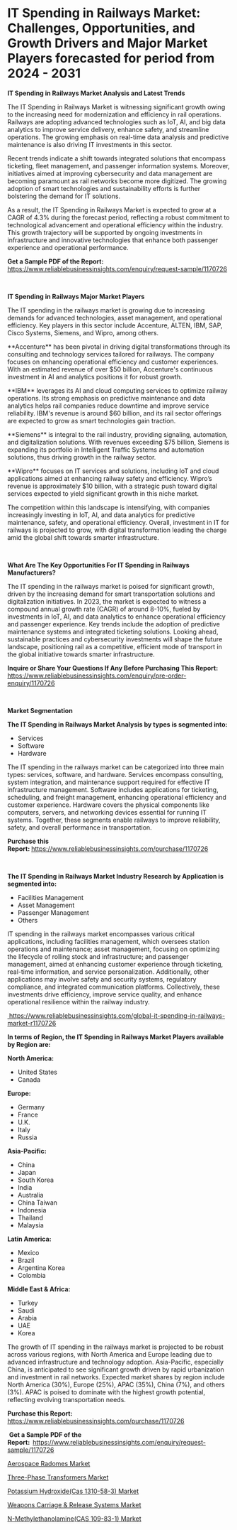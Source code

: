 <p><h1>IT Spending in Railways Market: Challenges, Opportunities, and Growth Drivers and Major Market Players forecasted for period from 2024 - 2031</h1></p><p><strong>IT Spending in Railways Market Analysis and Latest Trends</strong></p>
<p><p>The IT Spending in Railways Market is witnessing significant growth owing to the increasing need for modernization and efficiency in rail operations. Railways are adopting advanced technologies such as IoT, AI, and big data analytics to improve service delivery, enhance safety, and streamline operations. The growing emphasis on real-time data analysis and predictive maintenance is also driving IT investments in this sector.</p><p>Recent trends indicate a shift towards integrated solutions that encompass ticketing, fleet management, and passenger information systems. Moreover, initiatives aimed at improving cybersecurity and data management are becoming paramount as rail networks become more digitized. The growing adoption of smart technologies and sustainability efforts is further bolstering the demand for IT solutions.</p><p>As a result, the IT Spending in Railways Market is expected to grow at a CAGR of 4.3% during the forecast period, reflecting a robust commitment to technological advancement and operational efficiency within the industry. This growth trajectory will be supported by ongoing investments in infrastructure and innovative technologies that enhance both passenger experience and operational performance.</p></p>
<p><strong>Get a Sample PDF of the Report:&nbsp;</strong> <a href="https://www.reliablebusinessinsights.com/enquiry/request-sample/1170726?utm_campaign=1780&utm_medium=2&utm_source=Github&utm_content=ia&utm_term=30102024&utm_id=it-spending-in-railways">https://www.reliablebusinessinsights.com/enquiry/request-sample/1170726</a></p>
<p>&nbsp;</p>
<p><strong>IT Spending in Railways Major Market Players</strong></p>
<p><p>The IT spending in the railways market is growing due to increasing demands for advanced technologies, asset management, and operational efficiency. Key players in this sector include Accenture, ALTEN, IBM, SAP, Cisco Systems, Siemens, and Wipro, among others.</p><p>**Accenture** has been pivotal in driving digital transformations through its consulting and technology services tailored for railways. The company focuses on enhancing operational efficiency and customer experiences. With an estimated revenue of over $50 billion, Accenture's continuous investment in AI and analytics positions it for robust growth.</p><p>**IBM** leverages its AI and cloud computing services to optimize railway operations. Its strong emphasis on predictive maintenance and data analytics helps rail companies reduce downtime and improve service reliability. IBM's revenue is around $60 billion, and its rail sector offerings are expected to grow as smart technologies gain traction.</p><p>**Siemens** is integral to the rail industry, providing signaling, automation, and digitalization solutions. With revenues exceeding $75 billion, Siemens is expanding its portfolio in Intelligent Traffic Systems and automation solutions, thus driving growth in the railway sector.</p><p>**Wipro** focuses on IT services and solutions, including IoT and cloud applications aimed at enhancing railway safety and efficiency. Wipro’s revenue is approximately $10 billion, with a strategic push toward digital services expected to yield significant growth in this niche market.</p><p>The competition within this landscape is intensifying, with companies increasingly investing in IoT, AI, and data analytics for predictive maintenance, safety, and operational efficiency. Overall, investment in IT for railways is projected to grow, with digital transformation leading the charge amid the global shift towards smarter infrastructure.</p></p>
<p>&nbsp;</p>
<p><strong>What Are The Key Opportunities For IT Spending in Railways Manufacturers?</strong></p>
<p><p>The IT spending in the railways market is poised for significant growth, driven by the increasing demand for smart transportation solutions and digitalization initiatives. In 2023, the market is expected to witness a compound annual growth rate (CAGR) of around 8-10%, fueled by investments in IoT, AI, and data analytics to enhance operational efficiency and passenger experience. Key trends include the adoption of predictive maintenance systems and integrated ticketing solutions. Looking ahead, sustainable practices and cybersecurity investments will shape the future landscape, positioning rail as a competitive, efficient mode of transport in the global initiative towards smarter infrastructure.</p></p>
<p><strong>Inquire or Share Your Questions If Any Before Purchasing This Report:</strong> <a href="https://www.reliablebusinessinsights.com/enquiry/pre-order-enquiry/1170726?utm_campaign=1780&utm_medium=2&utm_source=Github&utm_content=ia&utm_term=30102024&utm_id=it-spending-in-railways">https://www.reliablebusinessinsights.com/enquiry/pre-order-enquiry/1170726</a></p>
<p>&nbsp;</p>
<p><strong>Market Segmentation</strong></p>
<p><strong>The IT Spending in Railways Market Analysis by types is segmented into:</strong></p>
<p><ul><li>Services</li><li>Software</li><li>Hardware</li></ul></p>
<p><p>The IT spending in the railways market can be categorized into three main types: services, software, and hardware. Services encompass consulting, system integration, and maintenance support required for effective IT infrastructure management. Software includes applications for ticketing, scheduling, and freight management, enhancing operational efficiency and customer experience. Hardware covers the physical components like computers, servers, and networking devices essential for running IT systems. Together, these segments enable railways to improve reliability, safety, and overall performance in transportation.</p></p>
<p><strong>Purchase this Report:&nbsp;</strong><a href="https://www.reliablebusinessinsights.com/purchase/1170726?utm_campaign=1780&utm_medium=2&utm_source=Github&utm_content=ia&utm_term=30102024&utm_id=it-spending-in-railways">https://www.reliablebusinessinsights.com/purchase/1170726</a></p>
<p>&nbsp;</p>
<p><strong>The IT Spending in Railways Market Industry Research by Application is segmented into:</strong></p>
<p><ul><li>Facilities Management</li><li>Asset Management</li><li>Passenger Management</li><li>Others</li></ul></p>
<p><p>IT spending in the railways market encompasses various critical applications, including facilities management, which oversees station operations and maintenance; asset management, focusing on optimizing the lifecycle of rolling stock and infrastructure; and passenger management, aimed at enhancing customer experience through ticketing, real-time information, and service personalization. Additionally, other applications may involve safety and security systems, regulatory compliance, and integrated communication platforms. Collectively, these investments drive efficiency, improve service quality, and enhance operational resilience within the railway industry.</p></p>
<p><a href="https://www.reliablebusinessinsights.com/global-it-spending-in-railways-market-r1170726?utm_campaign=1780&utm_medium=2&utm_source=Github&utm_content=ia&utm_term=30102024&utm_id=it-spending-in-railways">&nbsp;https://www.reliablebusinessinsights.com/global-it-spending-in-railways-market-r1170726</a></p>
<p><strong>In terms of Region, the IT Spending in Railways Market Players available by Region are:</strong></p>
<p>
    <p> <strong> North America: </strong>
        <ul>
            <li>United States</li>
            <li>Canada</li>
        </ul>
        </p> 
    <p> <strong> Europe: </strong>
        <ul>
            <li>Germany</li>
            <li>France</li>
            <li>U.K.</li>
            <li>Italy</li>
            <li>Russia</li>
        </ul>
        </p> 
    <p> <strong> Asia-Pacific: </strong>
        <ul>
            <li>China</li>
            <li>Japan</li>
            <li>South Korea</li>
            <li>India</li>
            <li>Australia</li>
            <li>China Taiwan</li>
            <li>Indonesia</li>
            <li>Thailand</li>
            <li>Malaysia</li>
        </ul>
        </p> 
    <p> <strong> Latin America: </strong>
        <ul>
            <li>Mexico</li>
            <li>Brazil</li>
            <li>Argentina Korea</li>
            <li>Colombia</li>
        </ul>
        </p> 
    <p> <strong> Middle East & Africa: </strong>
        <ul>
            <li>Turkey</li>
            <li>Saudi</li>
            <li>Arabia</li>
            <li>UAE</li>
            <li>Korea</li>
        </ul>
    </p>
    </p>
<p><p>The growth of IT spending in the railways market is projected to be robust across various regions, with North America and Europe leading due to advanced infrastructure and technology adoption. Asia-Pacific, especially China, is anticipated to see significant growth driven by rapid urbanization and investment in rail networks. Expected market shares by region include North America (30%), Europe (25%), APAC (35%), China (7%), and others (3%). APAC is poised to dominate with the highest growth potential, reflecting evolving transportation needs.</p></p>
<p><strong>Purchase this Report: </strong><a href="https://www.reliablebusinessinsights.com/purchase/1170726?utm_campaign=1780&utm_medium=2&utm_source=Github&utm_content=ia&utm_term=30102024&utm_id=it-spending-in-railways">https://www.reliablebusinessinsights.com/purchase/1170726</a></p>
<p>&nbsp;<strong>Get a Sample PDF of the Report:&nbsp;&nbsp;</strong><a href="https://www.reliablebusinessinsights.com/enquiry/request-sample/1170726?utm_campaign=1780&utm_medium=2&utm_source=Github&utm_content=ia&utm_term=30102024&utm_id=it-spending-in-railways">https://www.reliablebusinessinsights.com/enquiry/request-sample/1170726</a></p>
<p><strong></strong></p>
<p><p><a href="https://www.linkedin.com/pulse/global-aerospace-radomes-market-opportunities-challenges2024-omyye?utm_campaign=1780&utm_medium=2&utm_source=Github&utm_content=ia&utm_term=30102024&utm_id=it-spending-in-railways">Aerospace Radomes Market</a></p><p><a href="https://www.linkedin.com/pulse/three-phase-transformers-market-size-segmentation-trends-rhxfe?utm_campaign=1780&utm_medium=2&utm_source=Github&utm_content=ia&utm_term=30102024&utm_id=it-spending-in-railways">Three-Phase Transformers Market</a></p><p><a href="https://www.linkedin.com/pulse/potassium-hydroxidecas-1310-58-3-market-regional-outlook-5jg6c?utm_campaign=1780&utm_medium=2&utm_source=Github&utm_content=ia&utm_term=30102024&utm_id=it-spending-in-railways">Potassium Hydroxide(Cas 1310-58-3) Market</a></p><p><a href="https://github.com/ygfu6u/Market-Research-Report-List-1/blob/main/weapons-carriage-release-systems-market.md?utm_campaign=1780&utm_medium=2&utm_source=Github&utm_content=ia&utm_term=30102024&utm_id=it-spending-in-railways">Weapons Carriage & Release Systems Market</a></p><p><a href="https://www.linkedin.com/pulse/emerging-n-methylethanolaminecas-109-83-1-market-opportunities-1grvc?utm_campaign=1780&utm_medium=2&utm_source=Github&utm_content=ia&utm_term=30102024&utm_id=it-spending-in-railways">N-Methylethanolamine(CAS 109-83-1) Market</a></p></p>